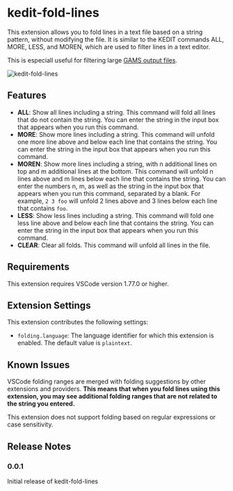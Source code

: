 # kedit-fold-lines

This extension allows you to fold lines in a text file based on a string pattern, without modifying the file. It is similar to the KEDIT commands ALL, MORE, LESS, and MOREN, which are used to filter lines in a text editor.

This is especiall useful for filtering large [GAMS output files](https://www.gams.com/latest/docs/UG_GAMSOutput.html).

![kedit-fold-lines](https://github.com/chrispahm/gams-ide/assets/20703207/179e4958-3bff-4c82-81dd-43412e555f93)

## Features

- **ALL**: Show all lines including a string. This command will fold all lines that do not contain the string. You can enter the string in the input box that appears when you run this command.
- **MORE**: Show more lines including a string. This command will unfold one more line above and below each line that contains the string. You can enter the string in the input box that appears when you run this command.
- **MOREN**: Show more lines including a string, with n additional lines on top and m additional lines at the bottom. This command will unfold n lines above and m lines below each line that contains the string. You can enter the numbers n, m, as well as the string in the input box that appears when you run this command, separated by a blank. For example, `2 3 foo` will unfold 2 lines above and 3 lines below each line that contains `foo`.
- **LESS**: Show less lines including a string. This command will fold one less line above and below each line that contains the string. You can enter the string in the input box that appears when you run this command.
- **CLEAR**: Clear all folds. This command will unfold all lines in the file.

## Requirements

This extension requires VSCode version 1.77.0 or higher.

## Extension Settings

This extension contributes the following settings:

- `folding.language`: The language identifier for which this extension is enabled. The default value is `plaintext`.

## Known Issues

VSCode folding ranges are merged with folding suggestions by other extensions and providers. **This means that when you fold lines using this extension, you may see additional folding ranges that are not related to the string you entered.**  

This extension does not support folding based on regular expressions or case sensitivity.

## Release Notes

### 0.0.1

Initial release of kedit-fold-lines